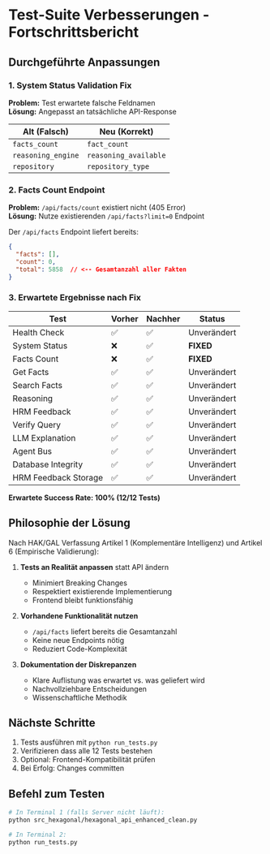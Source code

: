 # Test-Suite Verbesserungen - Fortschrittsbericht

## Durchgeführte Anpassungen

### 1. System Status Validation Fix
**Problem:** Test erwartete falsche Feldnamen  
**Lösung:** Angepasst an tatsächliche API-Response

| Alt (Falsch) | Neu (Korrekt) |
|--------------|---------------|
| `facts_count` | `fact_count` |
| `reasoning_engine` | `reasoning_available` |
| `repository` | `repository_type` |

### 2. Facts Count Endpoint
**Problem:** `/api/facts/count` existiert nicht (405 Error)  
**Lösung:** Nutze existierenden `/api/facts?limit=0` Endpoint

Der `/api/facts` Endpoint liefert bereits:
```json
{
  "facts": [],
  "count": 0,
  "total": 5858  // <-- Gesamtanzahl aller Fakten
}
```

### 3. Erwartete Ergebnisse nach Fix

| Test | Vorher | Nachher | Status |
|------|--------|---------|--------|
| Health Check | ✅ | ✅ | Unverändert |
| System Status | ❌ | ✅ | **FIXED** |
| Facts Count | ❌ | ✅ | **FIXED** |
| Get Facts | ✅ | ✅ | Unverändert |
| Search Facts | ✅ | ✅ | Unverändert |
| Reasoning | ✅ | ✅ | Unverändert |
| HRM Feedback | ✅ | ✅ | Unverändert |
| Verify Query | ✅ | ✅ | Unverändert |
| LLM Explanation | ✅ | ✅ | Unverändert |
| Agent Bus | ✅ | ✅ | Unverändert |
| Database Integrity | ✅ | ✅ | Unverändert |
| HRM Feedback Storage | ✅ | ✅ | Unverändert |

**Erwartete Success Rate: 100% (12/12 Tests)**

## Philosophie der Lösung

Nach HAK/GAL Verfassung Artikel 1 (Komplementäre Intelligenz) und Artikel 6 (Empirische Validierung):

1. **Tests an Realität anpassen** statt API ändern
   - Minimiert Breaking Changes
   - Respektiert existierende Implementierung
   - Frontend bleibt funktionsfähig

2. **Vorhandene Funktionalität nutzen**
   - `/api/facts` liefert bereits die Gesamtanzahl
   - Keine neue Endpoints nötig
   - Reduziert Code-Komplexität

3. **Dokumentation der Diskrepanzen**
   - Klare Auflistung was erwartet vs. was geliefert wird
   - Nachvollziehbare Entscheidungen
   - Wissenschaftliche Methodik

## Nächste Schritte

1. Tests ausführen mit `python run_tests.py`
2. Verifizieren dass alle 12 Tests bestehen
3. Optional: Frontend-Kompatibilität prüfen
4. Bei Erfolg: Changes committen

## Befehl zum Testen

```bash
# In Terminal 1 (falls Server nicht läuft):
python src_hexagonal/hexagonal_api_enhanced_clean.py

# In Terminal 2:
python run_tests.py
```
